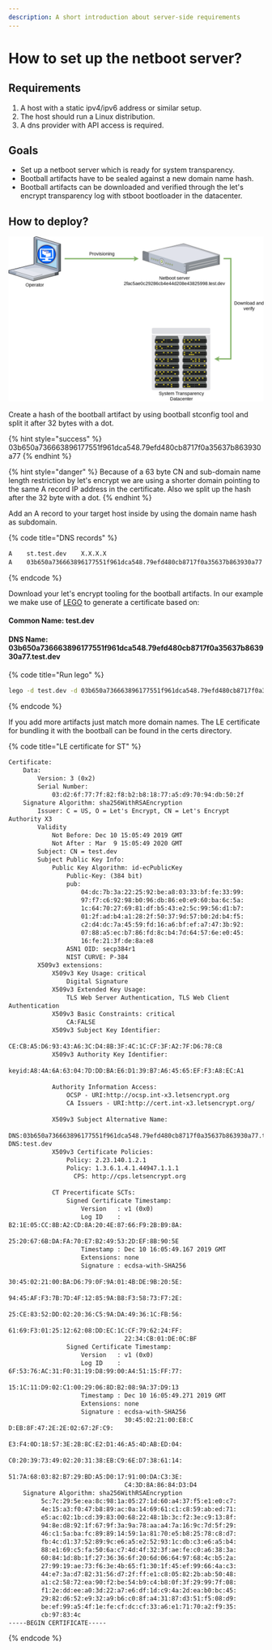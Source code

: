 ```yaml
---
description: A short introduction about server-side requirements
---
```


# How to set up the netboot server?

## Requirements

1. A host with a static ipv4/ipv6 address or similar setup.
2. The host should run a Linux distribution.
3. A dns provider with API access is required.

## Goals

* Set up a netboot server which is ready for system transparency.
* Bootball artifacts have to be sealed against a new domain name hash.
* Bootball artifacts can be downloaded and verified through the let's encrypt transparency log with stboot bootloader in the datacenter.

## How to deploy?

![](../.gitbook/assets/netboot%20%281%29.png)



 

Create a hash of the bootball artifact by using bootball stconfig tool and split it after 32 bytes with a dot. 

{% hint style="success" %}
03b650a736663896177551f961dca548.79efd480cb8717f0a35637b863930a77
{% endhint %}

{% hint style="danger" %}
Because of a 63 byte CN and sub-domain name length restriction by let's encrypt we are using a shorter domain pointing to the same A record IP address in the certificate. Also we split up the hash after the 32 byte with a dot.
{% endhint %}

Add an A record to your target host inside by using the domain name hash as subdomain.

{% code title="DNS records" %}
```bash
A    st.test.dev    X.X.X.X
A    03b650a736663896177551f961dca548.79efd480cb8717f0a35637b863930a77.test.dev    X.X.X.X
```
{% endcode %}

Download your let's encrypt tooling for the bootball artifacts. In our example we make use of [LEGO](https://github.com/go-acme/lego/releases) to generate a certificate based on:

#### Common Name: test.dev

#### DNS Name: 03b650a736663896177551f961dca548.79efd480cb8717f0a35637b863930a77.test.dev

{% code title="Run lego" %}
```bash
lego -d test.dev -d 03b650a736663896177551f961dca548.79efd480cb8717f0a35637b863930a77.test.dev -a -m your@email.com --pem --path certs --http run
```
{% endcode %}

If you add more artifacts just match more domain names. The LE certificate for bundling it with the bootball can be found in the certs directory.

{% code title="LE certificate for ST" %}
```text
Certificate:
    Data:
        Version: 3 (0x2)
        Serial Number:
            03:d2:6f:77:7f:82:f8:b2:b8:18:77:a5:d9:70:94:db:50:2f
    Signature Algorithm: sha256WithRSAEncryption
        Issuer: C = US, O = Let's Encrypt, CN = Let's Encrypt Authority X3
        Validity
            Not Before: Dec 10 15:05:49 2019 GMT
            Not After : Mar  9 15:05:49 2020 GMT
        Subject: CN = test.dev
        Subject Public Key Info:
            Public Key Algorithm: id-ecPublicKey
                Public-Key: (384 bit)
                pub:
                    04:dc:7b:3a:22:25:92:be:a8:03:33:bf:fe:33:99:
                    97:f7:c6:92:98:b0:96:db:86:e0:e9:60:ba:6c:5a:
                    1c:64:70:27:69:81:df:b5:43:e2:5c:99:56:d1:b7:
                    01:2f:ad:b4:a1:28:2f:50:37:9d:57:b0:2d:b4:f5:
                    c2:d4:dc:7a:45:59:fd:16:a6:bf:ef:a7:47:3b:92:
                    07:88:a5:ec:b7:86:fd:8c:b4:7d:64:57:6e:e0:45:
                    16:fe:21:3f:de:8a:e8
                ASN1 OID: secp384r1
                NIST CURVE: P-384
        X509v3 extensions:
            X509v3 Key Usage: critical
                Digital Signature
            X509v3 Extended Key Usage: 
                TLS Web Server Authentication, TLS Web Client Authentication
            X509v3 Basic Constraints: critical
                CA:FALSE
            X509v3 Subject Key Identifier: 
                CE:CB:A5:D6:93:43:A6:3C:D4:8B:3F:4C:1C:CF:3F:A2:7F:D6:78:C8
            X509v3 Authority Key Identifier: 
                keyid:A8:4A:6A:63:04:7D:DD:BA:E6:D1:39:B7:A6:45:65:EF:F3:A8:EC:A1

            Authority Information Access: 
                OCSP - URI:http://ocsp.int-x3.letsencrypt.org
                CA Issuers - URI:http://cert.int-x3.letsencrypt.org/

            X509v3 Subject Alternative Name: 
                DNS:03b650a736663896177551f961dca548.79efd480cb8717f0a35637b863930a77.test.dev, DNS:test.dev
            X509v3 Certificate Policies: 
                Policy: 2.23.140.1.2.1
                Policy: 1.3.6.1.4.1.44947.1.1.1
                  CPS: http://cps.letsencrypt.org

            CT Precertificate SCTs: 
                Signed Certificate Timestamp:
                    Version   : v1 (0x0)
                    Log ID    : B2:1E:05:CC:8B:A2:CD:8A:20:4E:87:66:F9:2B:B9:8A:
                                25:20:67:6B:DA:FA:70:E7:B2:49:53:2D:EF:8B:90:5E
                    Timestamp : Dec 10 16:05:49.167 2019 GMT
                    Extensions: none
                    Signature : ecdsa-with-SHA256
                                30:45:02:21:00:BA:D6:79:0F:9A:01:4B:DE:9B:20:5E:
                                94:45:AF:F3:7B:7D:4F:12:85:9A:B8:F3:58:73:F7:2E:
                                25:CE:83:52:DD:02:20:36:C5:9A:DA:49:36:1C:FB:56:
                                61:69:F3:01:25:12:62:08:DD:EC:1C:CF:79:62:24:FF:
                                22:34:CB:01:DE:0C:BF
                Signed Certificate Timestamp:
                    Version   : v1 (0x0)
                    Log ID    : 6F:53:76:AC:31:F0:31:19:D8:99:00:A4:51:15:FF:77:
                                15:1C:11:D9:02:C1:00:29:06:8D:B2:08:9A:37:D9:13
                    Timestamp : Dec 10 16:05:49.271 2019 GMT
                    Extensions: none
                    Signature : ecdsa-with-SHA256
                                30:45:02:21:00:E8:C D:EB:8F:47:2E:2E:02:67:2F:C9:
                                E3:F4:0D:18:57:3E:2B:8C:E2:D1:46:A5:4D:AB:ED:04:
                                C0:20:39:73:49:02:20:31:38:EB:C9:6E:D7:38:61:14:
                                51:7A:68:03:82:B7:29:BD:A5:D0:17:91:00:DA:C3:3E:
                                C4:3D:8A:86:84:D3:D4
    Signature Algorithm: sha256WithRSAEncryption
         5c:7c:29:5e:ea:8c:98:1a:05:27:1d:60:a4:37:f5:e1:e0:c7:
         4e:15:a3:f0:47:b8:89:ac:0a:14:69:61:c1:c8:59:ab:ed:71:
         e5:ac:02:1b:cd:39:83:00:68:22:48:1b:3c:f2:3e:c9:13:8f:
         94:8e:d8:92:1f:67:9f:3a:9a:78:aa:a4:7a:16:9c:7d:5f:29:
         46:c1:5a:ba:fc:89:89:14:59:1a:81:70:e5:b8:25:78:c8:d7:
         fb:4c:d1:37:52:89:9c:e6:a5:e2:52:93:1c:db:c3:e6:a5:b4:
         88:e1:69:c5:fa:50:6a:c7:4d:4f:32:3f:ae:fe:c0:a6:38:3a:
         60:84:1d:8b:1f:27:36:36:6f:20:6d:06:64:97:68:4c:b5:2a:
         27:99:19:ae:73:f6:3e:4b:65:f1:30:1f:45:ef:99:66:4a:c3:
         44:e7:3a:d7:82:31:56:d7:2f:ff:e1:c8:05:82:2b:ab:50:48:
         a1:c2:58:72:ea:90:f2:be:54:b9:c4:b8:0f:3f:29:99:7f:08:
         f1:2e:dd:ee:a0:3d:22:a7:e6:df:1d:c9:4a:2d:ea:b0:bc:45:
         29:82:d6:52:e9:32:a9:b6:c0:8f:a4:31:87:d3:51:f5:08:d9:
         be:ef:99:a5:4f:1e:fe:cf:dc:cf:33:a6:e1:71:70:a2:f9:35:
         cb:97:83:4c
-----BEGIN CERTIFICATE-----
```
{% endcode %}

